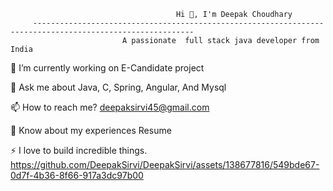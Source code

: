 
                                         Hi 👋, I'm Deepak Choudhary
         ----------------------------------------------------------------------------------------------------------
                             A passionate  full stack java developer from India




🔭 I’m currently working on E-Candidate project 

💬 Ask me about Java, C, Spring, Angular, And Mysql

📫 How to reach me? deepaksirvi45@gmail.com

📄 Know about my experiences Resume

⚡ I love to build incredible things.
https://github.com/DeepakSirvi/DeepakSirvi/assets/138677816/549bde67-0d7f-4b36-8f66-917a3dc97b00
